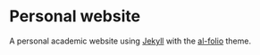 # Personal website

A personal academic website using [Jekyll](https://jekyllrb.com/) with the [al-folio](https://github.com/alshedivat/al-folio) theme.
